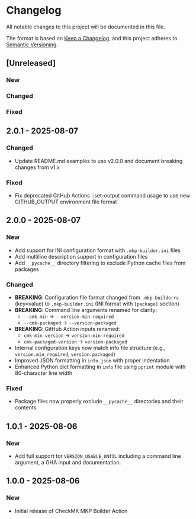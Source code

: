# Changelog

All notable changes to this project will be documented in this file.

The format is based on [Keep a Changelog](https://keepachangelog.com/en/1.0.0/),
and this project adheres to [Semantic Versioning](https://semver.org/spec/v2.0.0.html).

## [Unreleased]

### New

### Changed

### Fixed

## 2.0.1 - 2025-08-07
### Changed
- Update README.md examples to use v2.0.0 and document breaking changes from v1.x

### Fixed
- Fix deprecated GitHub Actions ::set-output command usage to use new GITHUB_OUTPUT environment file format

## 2.0.0 - 2025-08-07
### New
- Add support for INI configuration format with `.mkp-builder.ini` files
- Add multiline description support in configuration files
- Add `__pycache__` directory filtering to exclude Python cache files from packages

### Changed
- **BREAKING**: Configuration file format changed from `.mkp-builderrc` (key=value) to `.mkp-builder.ini` (INI format with `[package]` section)
- **BREAKING**: Command line arguments renamed for clarity:
  - `--cmk-min` → `--version-min-required`
  - `--cmk-packaged` → `--version-packaged`
- **BREAKING**: GitHub Action inputs renamed:
  - `cmk-min-version` → `version-min-required`
  - `cmk-packaged-version` → `version-packaged`
- Internal configuration keys now match info file structure (e.g., `version.min_required`, `version.packaged`)
- Improved JSON formatting in `info.json` with proper indentation
- Enhanced Python dict formatting in `info` file using `pprint` module with 80-character line width

### Fixed
- Package files now properly exclude `__pycache__` directories and their contents

## 1.0.1 - 2025-08-06
### New
- Add full support for `VERSION_USABLE_UNTIL` including a command line argument, a GHA input and documentation.

## 1.0.0 - 2025-08-06
### New
- Initial release of CheckMK MKP Builder Action


